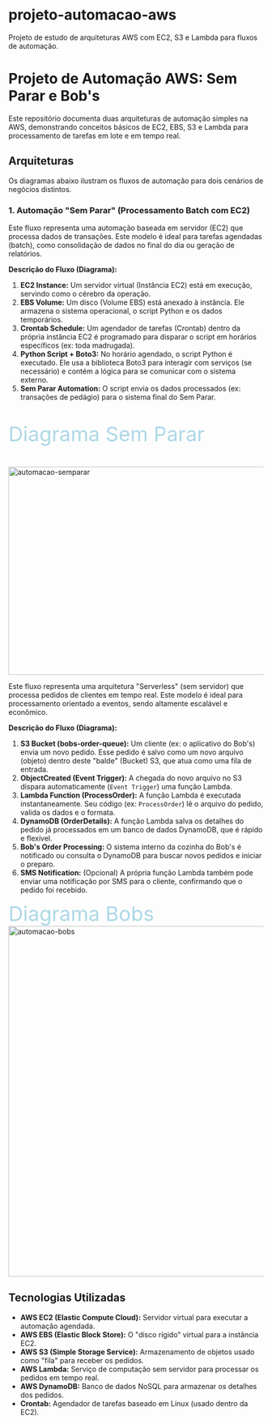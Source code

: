 # projeto-automacao-aws
Projeto de estudo de arquiteturas AWS com EC2, S3 e Lambda para fluxos de automação.

# Projeto de Automação AWS: Sem Parar e Bob's

Este repositório documenta duas arquiteturas de automação simples na AWS, demonstrando conceitos básicos de EC2, EBS, S3 e Lambda para processamento de tarefas em lote e em tempo real.

## Arquiteturas

Os diagramas abaixo ilustram os fluxos de automação para dois cenários de negócios distintos.

### 1. Automação "Sem Parar" (Processamento Batch com EC2)

Este fluxo representa uma automação baseada em servidor (EC2) que processa dados de transações. Este modelo é ideal para tarefas agendadas (batch), como consolidação de dados no final do dia ou geração de relatórios.

**Descrição do Fluxo (Diagrama):**
1.  **EC2 Instance:** Um servidor virtual (Instância EC2) está em execução, servindo como o cérebro da operação.
2.  **EBS Volume:** Um disco (Volume EBS) está anexado à instância. Ele armazena o sistema operacional, o script Python e os dados temporários.
3.  **Crontab Schedule:** Um agendador de tarefas (Crontab) dentro da própria instância EC2 é programado para disparar o script em horários específicos (ex: toda madrugada).
4.  **Python Script + Boto3:** No horário agendado, o script Python é executado. Ele usa a biblioteca Boto3 para interagir com serviços (se necessário) e contém a lógica para se comunicar com o sistema externo.
5.  **Sem Parar Automation:** O script envia os dados processados (ex: transações de pedágio) para o sistema final do Sem Parar.

<p style="font-size: 40px; color: lightblue;">
  Diagrama Sem Parar
</p>
<img width="801" height="411" alt="automacao-semparar" src="https://github.com/user-attachments/assets/694a4c69-2e93-41d1-bd43-9f2e158b2f8f" />


Este fluxo representa uma arquitetura "Serverless" (sem servidor) que processa pedidos de clientes em tempo real. Este modelo é ideal para processamento orientado a eventos, sendo altamente escalável e econômico.

**Descrição do Fluxo (Diagrama):**
1.  **S3 Bucket (bobs-order-queue):** Um cliente (ex: o aplicativo do Bob's) envia um novo pedido. Esse pedido é salvo como um novo arquivo (objeto) dentro deste "balde" (Bucket) S3, que atua como uma fila de entrada.
2.  **ObjectCreated (Event Trigger):** A chegada do novo arquivo no S3 dispara automaticamente (`Event Trigger`) uma função Lambda.
3.  **Lambda Function (ProcessOrder):** A função Lambda é executada instantaneamente. Seu código (ex: `ProcessOrder`) lê o arquivo do pedido, valida os dados e o formata.
4.  **DynamoDB (OrderDetails):** A função Lambda salva os detalhes do pedido já processados em um banco de dados DynamoDB, que é rápido e flexível.
5.  **Bob's Order Processing:** O sistema interno da cozinha do Bob's é notificado ou consulta o DynamoDB para buscar novos pedidos e iniciar o preparo.
6.  **SMS Notification:** (Opcional) A própria função Lambda também pode enviar uma notificação por SMS para o cliente, confirmando que o pedido foi recebido.

<div style="font-size: 40px; color: lightblue;">
  Diagrama Bobs
</div>

<img width="812" height="692" alt="automacao-bobs" src="https://github.com/user-attachments/assets/da638094-9058-403c-9f97-a55547101268" />

## Tecnologias Utilizadas

* **AWS EC2 (Elastic Compute Cloud):** Servidor virtual para executar a automação agendada.
* **AWS EBS (Elastic Block Store):** O "disco rígido" virtual para a instância EC2.
* **AWS S3 (Simple Storage Service):** Armazenamento de objetos usado como "fila" para receber os pedidos.
* **AWS Lambda:** Serviço de computação sem servidor para processar os pedidos em tempo real.
* **AWS DynamoDB:** Banco de dados NoSQL para armazenar os detalhes dos pedidos.
* **Crontab:** Agendador de tarefas baseado em Linux (usado dentro da EC2).
